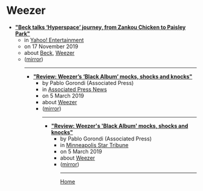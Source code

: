 # Weezer

 - [**"Beck talks ‘Hyperspace’ journey, from Zankou Chicken to Paisley Park"**](https://www.yahoo.com/entertainment/beck-talks-hyperspace-journey-from-zankou-chicken-to-paisley-park-222822065.html)<ul><li>in [Yahoo! Entertainment](https://www.yahoo.com/entertainment/)</li><li>on 17 November 2019</li><li>about [Beck](../../topics/beck/index.md), [Weezer](../../topics/weezer/index.md)</li><li>([mirror](https://web.archive.org/web/*/https://www.yahoo.com/entertainment/beck-talks-hyperspace-journey-from-zankou-chicken-to-paisley-park-222822065.html))</li><ul>

----

 - [**"Review: Weezer’s ‘Black Album’ mocks, shocks and knocks"**](https://apnews.com/933880fd912f49c9872ddeac800504d2)<ul><li>by Pablo Gorondi (Associated Press)</li><li>in [Associated Press News](https://apnews.com/)</li><li>on 5 March 2019</li><li>about [Weezer](../../topics/weezer/index.md)</li><li>([mirror](https://web.archive.org/web/*/https://apnews.com/933880fd912f49c9872ddeac800504d2))</li><ul>

----

 - [**"Review: Weezer's 'Black Album' mocks, shocks and knocks"**](https://www.startribune.com/review-weezer-s-black-album-mocks-shocks-and-knocks/506721302/)<ul><li>by Pablo Gorondi (Associated Press)</li><li>in [Minneapolis Star Tribune](https://www.startribune.com/)</li><li>on 5 March 2019</li><li>about [Weezer](../../topics/weezer/index.md)</li><li>([mirror](https://web.archive.org/web/*/https://www.startribune.com/review-weezer-s-black-album-mocks-shocks-and-knocks/506721302/))</li><ul>

----

[Home](../index.md)
